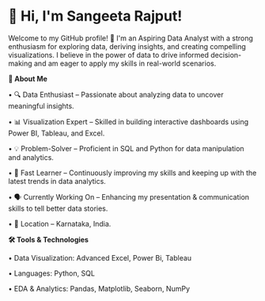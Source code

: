 # 👋 Hi, I'm Sangeeta Rajput!

Welcome to my GitHub profile! 🚀 I'm an Aspiring Data Analyst with a strong enthusiasm for exploring data, deriving insights, and creating compelling visualizations. I believe in the power of data to drive informed decision-making and am eager to apply my skills in real-world scenarios.



**🌟 About Me**

• 🔍 Data Enthusiast – Passionate about analyzing data to uncover meaningful insights.

• 📊 Visualization Expert – Skilled in building interactive dashboards using Power BI, Tableau, and Excel.

• 💡 Problem-Solver – Proficient in SQL and Python for data manipulation and analytics.

• 🎯 Fast Learner – Continuously improving my skills and keeping up with the latest trends in data analytics.

• 🗣️ Currently Working On – Enhancing my presentation & communication skills to tell better data stories.

• 📍 Location – Karnataka, India.




**🛠️ Tools & Technologies**

• Data Visualization: Advanced Excel, Power Bi, Tableau

• Languages: Python, SQL

• EDA & Analytics: Pandas, Matplotlib, Seaborn, NumPy




